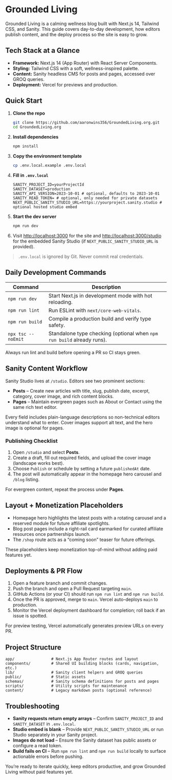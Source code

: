 # Grounded Living

Grounded Living is a calming wellness blog built with Next.js 14, Tailwind CSS, and Sanity. This guide covers day-to-day development, how editors publish content, and the deploy process so the site is easy to grow.

## Tech Stack at a Glance

- **Framework:** Next.js 14 (App Router) with React Server Components.
- **Styling:** Tailwind CSS with a soft, wellness-inspired palette.
- **Content:** Sanity headless CMS for posts and pages, accessed over GROQ queries.
- **Deployment:** Vercel for previews and production.

## Quick Start

1. **Clone the repo**
   ```bash
   git clone https://github.com/aaronwins356/GroundedLiving.org.git
   cd GroundedLiving.org
   ```
2. **Install dependencies**
   ```bash
   npm install
   ```
3. **Copy the environment template**
   ```bash
   cp .env.local.example .env.local
   ```
4. **Fill in `.env.local`**
   ```dotenv
   SANITY_PROJECT_ID=yourProjectId
   SANITY_DATASET=production
   SANITY_API_VERSION=2023-10-01 # optional, defaults to 2023-10-01
   SANITY_READ_TOKEN= # optional, only needed for private datasets
   NEXT_PUBLIC_SANITY_STUDIO_URL=https://yourproject.sanity.studio # optional hosted studio embed
   ```
5. **Start the dev server**
   ```bash
   npm run dev
   ```
6. Visit [http://localhost:3000](http://localhost:3000) for the site and [http://localhost:3000/studio](http://localhost:3000/studio) for the embedded Sanity Studio (if `NEXT_PUBLIC_SANITY_STUDIO_URL` is provided).

> `.env.local` is ignored by Git. Never commit real credentials.

## Daily Development Commands

| Command | Description |
| --- | --- |
| `npm run dev` | Start Next.js in development mode with hot reloading. |
| `npm run lint` | Run ESLint with `next/core-web-vitals`. |
| `npm run build` | Compile a production build and verify type safety. |
| `npx tsc --noEmit` | Standalone type checking (optional when `npm run build` already runs). |

Always run lint and build before opening a PR so CI stays green.

## Sanity Content Workflow

Sanity Studio lives at `/studio`. Editors see two prominent sections:

- **Posts** – Create new articles with title, slug, publish date, excerpt, category, cover image, and rich content blocks.
- **Pages** – Maintain evergreen pages such as About or Contact using the same rich text editor.

Every field includes plain-language descriptions so non-technical editors understand what to enter. Cover images support alt text, and the hero image is optional for pages.

### Publishing Checklist

1. Open `/studio` and select **Posts**.
2. Create a draft, fill out required fields, and upload the cover image (landscape works best).
3. Choose `Publish` or schedule by setting a future `publishedAt` date.
4. The post will automatically appear in the homepage hero carousel and `/blog` listing.

For evergreen content, repeat the process under **Pages**.

## Layout + Monetization Placeholders

- Homepage hero highlights the latest posts with a rotating carousel and a reserved module for future affiliate spotlights.
- Blog post pages include a right-rail card earmarked for curated affiliate resources once partnerships launch.
- The `/shop` route acts as a “coming soon” teaser for future offerings.

These placeholders keep monetization top-of-mind without adding paid features yet.

## Deployments & PR Flow

1. Open a feature branch and commit changes.
2. Push the branch and open a Pull Request targeting `main`.
3. GitHub Actions (or your CI) should run `npm run lint` and `npm run build`.
4. Once the PR is approved, merge to `main`. Vercel auto-deploys `main` to production.
5. Monitor the Vercel deployment dashboard for completion; roll back if an issue is spotted.

For preview testing, Vercel automatically generates preview URLs on every PR.

## Project Structure

```
app/                # Next.js App Router routes and layout
components/         # Shared UI building blocks (cards, navigation, etc.)
lib/                # Sanity client helpers and GROQ queries
public/             # Static assets
schemas/            # Sanity schema definitions for posts and pages
scripts/            # Utility scripts for maintenance
content/            # Legacy markdown posts (optional reference)
```

## Troubleshooting

- **Sanity requests return empty arrays** – Confirm `SANITY_PROJECT_ID` and `SANITY_DATASET` in `.env.local`.
- **Studio embed is blank** – Provide `NEXT_PUBLIC_SANITY_STUDIO_URL` or run Studio separately in your Sanity project.
- **Images do not load** – Ensure the Sanity dataset has public assets or configure a read token.
- **Build fails on CI** – Run `npm run lint` and `npm run build` locally to surface actionable errors before pushing.

You’re ready to iterate quickly, keep editors productive, and grow Grounded Living without paid features yet.
